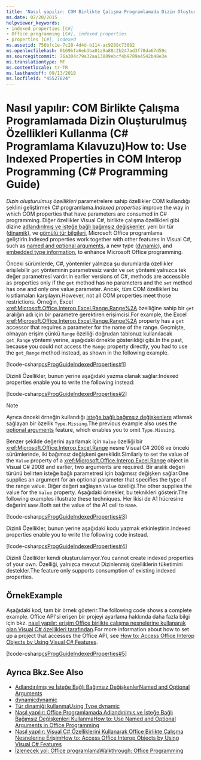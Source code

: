 ```yaml
---
title: 'Nasıl yapılır: COM Birlikte Çalışma Programlamada Dizin Oluşturulmuş Özellikleri Kullanma (C# Programlama Kılavuzu)'
ms.date: 07/20/2015
helpviewer_keywords:
- indexed properties [C#]
- Office programming [C#], indexed properties
- properties [C#], indexed
ms.assetid: 756bfc1e-7c28-4d4d-b114-ac9288c73882
ms.openlocfilehash: 0169bfa6eb3ba01a9a88c2b247ad3f78da67d59c
ms.sourcegitcommit: 76a304c79a32aa13889ebcf4b9789a4542b48e3e
ms.translationtype: MT
ms.contentlocale: tr-TR
ms.lasthandoff: 09/13/2018
ms.locfileid: "45527824"
---
```

# <a name="how-to-use-indexed-properties-in-com-interop-programming-c-programming-guide"></a><span data-ttu-id="7f3e7-102">Nasıl yapılır: COM Birlikte Çalışma Programlamada Dizin Oluşturulmuş Özellikleri Kullanma (C# Programlama Kılavuzu)</span><span class="sxs-lookup"><span data-stu-id="7f3e7-102">How to: Use Indexed Properties in COM Interop Programming (C# Programming Guide)</span></span>
<span data-ttu-id="7f3e7-103">*Dizin oluşturulmuş özellikleri* parametrelere sahip özellikler COM kullandığı şeklini geliştirmek C# programlama.</span><span class="sxs-lookup"><span data-stu-id="7f3e7-103">*Indexed properties* improve the way in which COM properties that have parameters are consumed in C# programming.</span></span> <span data-ttu-id="7f3e7-104">Diğer özellikler Visual C#, birlikte çalışma özellikleri gibi dizine [adlandırılmış ve isteğe bağlı bağımsız değişkenler](../../../csharp/programming-guide/classes-and-structs/named-and-optional-arguments.md), yeni bir tür ([dinamik](../../../csharp/language-reference/keywords/dynamic.md)), ve [gömülü tür bilgileri](../../../csharp/programming-guide/concepts/assemblies-gac/walkthrough-embedding-types-from-managed-assemblies-in-visual-studio.md), Microsoft Office programlama geliştirin.</span><span class="sxs-lookup"><span data-stu-id="7f3e7-104">Indexed properties work together with other features in Visual C#, such as [named and optional arguments](../../../csharp/programming-guide/classes-and-structs/named-and-optional-arguments.md), a new type ([dynamic](../../../csharp/language-reference/keywords/dynamic.md)), and [embedded type information](../../../csharp/programming-guide/concepts/assemblies-gac/walkthrough-embedding-types-from-managed-assemblies-in-visual-studio.md), to enhance Microsoft Office programming.</span></span>  
  
 <span data-ttu-id="7f3e7-105">Önceki sürümlerde, C#, yöntemler yalnızca şu durumlarda özellikler erişilebilir `get` yönteminin parametresiz vardır ve `set` yöntemi yalnızca tek değer parametresi vardır.</span><span class="sxs-lookup"><span data-stu-id="7f3e7-105">In earlier versions of C#, methods are accessible as properties only if the `get` method has no parameters and the `set` method has one and only one value parameter.</span></span> <span data-ttu-id="7f3e7-106">Ancak, tüm COM özellikleri bu kısıtlamaları karşılayın.</span><span class="sxs-lookup"><span data-stu-id="7f3e7-106">However, not all COM properties meet those restrictions.</span></span> <span data-ttu-id="7f3e7-107">Örneğin, Excel <xref:Microsoft.Office.Interop.Excel.Range.Range%2A> özelliğine sahip bir `get` aralığın adı için bir parametre gerektiren erişimcisi.</span><span class="sxs-lookup"><span data-stu-id="7f3e7-107">For example, the Excel <xref:Microsoft.Office.Interop.Excel.Range.Range%2A> property has a `get` accessor that requires a parameter for the name of the range.</span></span> <span data-ttu-id="7f3e7-108">Geçmişte, olmayan erişim çünkü `Range` özelliği doğrudan tablonuz kullanılacak `get_Range` yöntemi yerine, aşağıdaki örnekte gösterildiği gibi.</span><span class="sxs-lookup"><span data-stu-id="7f3e7-108">In the past, because you could not access the `Range` property directly, you had to use the `get_Range` method instead, as shown in the following example.</span></span>  
  
 [!code-csharp[csProgGuideIndexedProperties#1](../../../csharp/programming-guide/interop/codesnippet/CSharp/how-to-use-indexed-properties-in-com-interop-rogramming_1.cs)]  
  
 <span data-ttu-id="7f3e7-109">Dizinli Özellikler, bunun yerine aşağıdaki yazma olanak sağlar:</span><span class="sxs-lookup"><span data-stu-id="7f3e7-109">Indexed properties enable you to write the following instead:</span></span>  
  
 [!code-csharp[csProgGuideIndexedProperties#2](../../../csharp/programming-guide/interop/codesnippet/CSharp/how-to-use-indexed-properties-in-com-interop-rogramming_2.cs)]  
  
> [!NOTE]
>  <span data-ttu-id="7f3e7-110">Ayrıca önceki örneğin kullandığı [isteğe bağlı bağımsız değişkenlere](../../../csharp/programming-guide/classes-and-structs/named-and-optional-arguments.md) atlamak sağlayan bir özellik `Type.Missing`.</span><span class="sxs-lookup"><span data-stu-id="7f3e7-110">The previous example also uses the [optional arguments](../../../csharp/programming-guide/classes-and-structs/named-and-optional-arguments.md) feature, which enables you to omit `Type.Missing`.</span></span>  
  
 <span data-ttu-id="7f3e7-111">Benzer şekilde değerini ayarlamak için `Value` özelliği bir <xref:Microsoft.Office.Interop.Excel.Range> nesne Visual C# 2008 ve önceki sürümlerinde, iki bağımsız değişkeni gereklidir.</span><span class="sxs-lookup"><span data-stu-id="7f3e7-111">Similarly to set the value of the `Value` property of a <xref:Microsoft.Office.Interop.Excel.Range> object in Visual C# 2008 and earlier, two arguments are required.</span></span> <span data-ttu-id="7f3e7-112">Bir aralık değeri türünü belirten isteğe bağlı parametresi için bağımsız değişken sağlar.</span><span class="sxs-lookup"><span data-stu-id="7f3e7-112">One supplies an argument for an optional parameter that specifies the type of the range value.</span></span> <span data-ttu-id="7f3e7-113">Diğer değeri sağlayan `Value` özelliği.</span><span class="sxs-lookup"><span data-stu-id="7f3e7-113">The other supplies the value for the `Value` property.</span></span> <span data-ttu-id="7f3e7-114">Aşağıdaki örnekler, bu teknikleri gösterir.</span><span class="sxs-lookup"><span data-stu-id="7f3e7-114">The following examples illustrate these techniques.</span></span> <span data-ttu-id="7f3e7-115">Her ikisi de A1 hücresine değerini `Name`.</span><span class="sxs-lookup"><span data-stu-id="7f3e7-115">Both set the value of the A1 cell to `Name`.</span></span>
  
 [!code-csharp[csProgGuideIndexedProperties#3](../../../csharp/programming-guide/interop/codesnippet/CSharp/how-to-use-indexed-properties-in-com-interop-rogramming_3.cs)]  
  
 <span data-ttu-id="7f3e7-116">Dizinli Özellikler, bunun yerine aşağıdaki kodu yazmak etkinleştirin.</span><span class="sxs-lookup"><span data-stu-id="7f3e7-116">Indexed properties enable you to write the following code instead.</span></span>  
  
 [!code-csharp[csProgGuideIndexedProperties#4](../../../csharp/programming-guide/interop/codesnippet/CSharp/how-to-use-indexed-properties-in-com-interop-rogramming_4.cs)]  
  
 <span data-ttu-id="7f3e7-117">Dizinli Özellikler kendi oluşturulamıyor.</span><span class="sxs-lookup"><span data-stu-id="7f3e7-117">You cannot create indexed properties of your own.</span></span> <span data-ttu-id="7f3e7-118">Özelliği, yalnızca mevcut Dizinlenmiş özelliklerin tüketimini destekler.</span><span class="sxs-lookup"><span data-stu-id="7f3e7-118">The feature only supports consumption of existing indexed properties.</span></span>  
  
## <a name="example"></a><span data-ttu-id="7f3e7-119">Örnek</span><span class="sxs-lookup"><span data-stu-id="7f3e7-119">Example</span></span>  
 <span data-ttu-id="7f3e7-120">Aşağıdaki kod, tam bir örnek gösterir.</span><span class="sxs-lookup"><span data-stu-id="7f3e7-120">The following code shows a complete example.</span></span> <span data-ttu-id="7f3e7-121">Office API'si erişen bir projeyi ayarlama hakkında daha fazla bilgi için bkz. [nasıl yapılır: erişim Office birlikte çalışma nesnelerine kullanarak olan Visual C# özellikleri tarafından](../../../csharp/programming-guide/interop/how-to-access-office-onterop-objects.md).</span><span class="sxs-lookup"><span data-stu-id="7f3e7-121">For more information about how to set up a project that accesses the Office API, see [How to: Access Office Interop Objects by Using Visual C# Features](../../../csharp/programming-guide/interop/how-to-access-office-onterop-objects.md).</span></span>  
  
 [!code-csharp[csProgGuideIndexedProperties#5](../../../csharp/programming-guide/interop/codesnippet/CSharp/how-to-use-indexed-properties-in-com-interop-rogramming_5.cs)]  
  
## <a name="see-also"></a><span data-ttu-id="7f3e7-122">Ayrıca Bkz.</span><span class="sxs-lookup"><span data-stu-id="7f3e7-122">See Also</span></span>

- [<span data-ttu-id="7f3e7-123">Adlandırılmış ve İsteğe Bağlı Bağımsız Değişkenler</span><span class="sxs-lookup"><span data-stu-id="7f3e7-123">Named and Optional Arguments</span></span>](../../../csharp/programming-guide/classes-and-structs/named-and-optional-arguments.md)  
- [<span data-ttu-id="7f3e7-124">dynamic</span><span class="sxs-lookup"><span data-stu-id="7f3e7-124">dynamic</span></span>](../../../csharp/language-reference/keywords/dynamic.md)  
- [<span data-ttu-id="7f3e7-125">Tür dinamiği kullanma</span><span class="sxs-lookup"><span data-stu-id="7f3e7-125">Using Type dynamic</span></span>](../../../csharp/programming-guide/types/using-type-dynamic.md)  
- [<span data-ttu-id="7f3e7-126">Nasıl yapılır: Office Programlamada Adlandırılmış ve İsteğe Bağlı Bağımsız Değişkenleri Kullanma</span><span class="sxs-lookup"><span data-stu-id="7f3e7-126">How to: Use Named and Optional Arguments in Office Programming</span></span>](../../../csharp/programming-guide/classes-and-structs/how-to-use-named-and-optional-arguments-in-office-programming.md)  
- [<span data-ttu-id="7f3e7-127">Nasıl yapılır: Visual C# Özelliklerini Kullanarak Office Birlikte Çalışma Nesnelerine Erişim</span><span class="sxs-lookup"><span data-stu-id="7f3e7-127">How to: Access Office Interop Objects by Using Visual C# Features</span></span>](../../../csharp/programming-guide/interop/how-to-access-office-onterop-objects.md)  
- [<span data-ttu-id="7f3e7-128">İzlenecek yol: Office programlama</span><span class="sxs-lookup"><span data-stu-id="7f3e7-128">Walkthrough: Office Programming</span></span>](../../../csharp/programming-guide/interop/walkthrough-office-programming.md)
